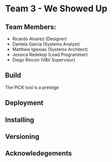 # Team 3 - We Showed Up

## Team Members:
* Ricardo Alvarez (Designer)
* Daniela Garcia (Systems Analyst)
* Matthew Iglesias (Systems Architect)
* Jessica Redekop (Lead Programmer)
* Diego Rincon (V&V Supervisor)

## Build
The PICK tool is a preteige 
## Deployment

## Installing

## Versioning

## Acknowledegements

